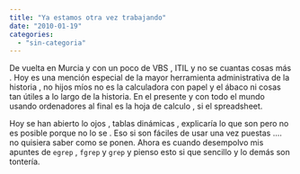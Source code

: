 ```yaml
---
title: "Ya estamos otra vez trabajando"
date: "2010-01-19"
categories: 
  - "sin-categoria"
---
```


De vuelta en Murcia y con un poco de VBS , ITIL y no se cuantas cosas más . Hoy es una mención especial de la mayor herramienta administrativa de la historia , no hijos míos no es la calculadora con papel y el ábaco ni cosas tan útiles a lo largo de la historia. En el presente y con todo el mundo usando ordenadores al final es la hoja de calculo , si el spreadsheet.

Hoy se han abierto lo ojos , tablas dinámicas , explicaría lo que son pero no es posible porque no lo se . Eso si son fáciles de usar una vez puestas .... no quisiera saber como se ponen. Ahora es cuando desempolvo mis apuntes de `egrep` , `fgrep` y `grep` y pienso esto si que sencillo y lo demás son tontería.
